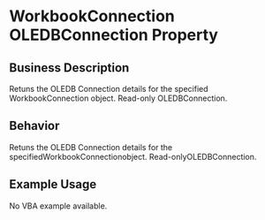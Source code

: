 # WorkbookConnection OLEDBConnection Property

## Business Description
Retuns the OLEDB Connection details for the specified WorkbookConnection object. Read-only OLEDBConnection.

## Behavior
Retuns the OLEDB Connection details for the specifiedWorkbookConnectionobject. Read-onlyOLEDBConnection.

## Example Usage
No VBA example available.